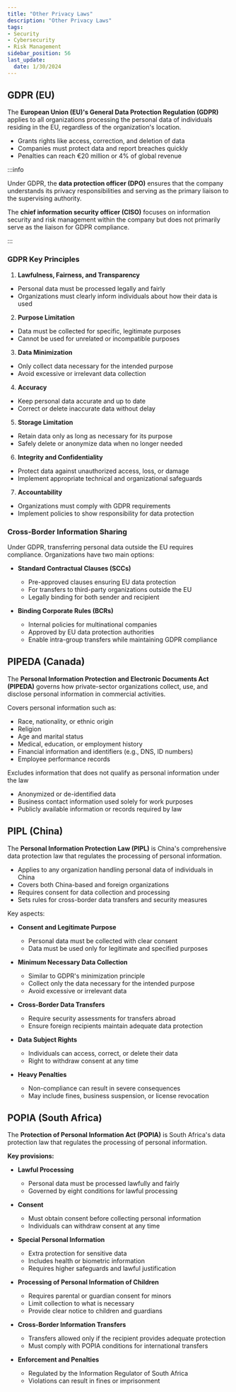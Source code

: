 ```yaml
---
title: "Other Privacy Laws"
description: "Other Privacy Laws"
tags: 
- Security
- Cybersecurity
- Risk Management
sidebar_position: 56
last_update:
  date: 1/30/2024
---
```



## GDPR (EU)

The **European Union (EU)'s General Data Protection Regulation (GDPR)** applies to all organizations processing the personal data of individuals residing in the EU, regardless of the organization's location. 

- Grants rights like access, correction, and deletion of data
- Companies must protect data and report breaches quickly
- Penalties can reach €20 million or 4% of global revenue


:::info

Under GDPR, the **data protection officer (DPO)** ensures that the company understands its privacy responsibilities and serving as the primary liaison to the supervising authority. 

The **chief information security officer (CISO)** focuses on information security and risk management within the company but does not primarily serve as the liaison for GDPR compliance.

:::

### GDPR Key Principles 

1. **Lawfulness, Fairness, and Transparency**

  - Personal data must be processed legally and fairly
  - Organizations must clearly inform individuals about how their data is used


2. **Purpose Limitation**

  - Data must be collected for specific, legitimate purposes
  - Cannot be used for unrelated or incompatible purposes

3. **Data Minimization**

  - Only collect data necessary for the intended purpose
  - Avoid excessive or irrelevant data collection

4. **Accuracy**

  - Keep personal data accurate and up to date
  - Correct or delete inaccurate data without delay

5. **Storage Limitation**

  - Retain data only as long as necessary for its purpose
  - Safely delete or anonymize data when no longer needed

6. **Integrity and Confidentiality**

  - Protect data against unauthorized access, loss, or damage
  - Implement appropriate technical and organizational safeguards

7. **Accountability**

  - Organizations must comply with GDPR requirements
  - Implement policies to show responsibility for data protection

### Cross-Border Information Sharing 

Under GDPR, transferring personal data outside the EU requires compliance. Organizations have two main options:

- **Standard Contractual Clauses (SCCs)**

  - Pre-approved clauses ensuring EU data protection
  - For transfers to third-party organizations outside the EU
  - Legally binding for both sender and recipient

- **Binding Corporate Rules (BCRs)**

  - Internal policies for multinational companies
  - Approved by EU data protection authorities
  - Enable intra-group transfers while maintaining GDPR compliance

## PIPEDA (Canada)

The **Personal Information Protection and Electronic Documents Act (PIPEDA)** governs how private-sector organizations collect, use, and disclose personal information in commercial activities.

Covers personal information such as:

- Race, nationality, or ethnic origin
- Religion
- Age and marital status
- Medical, education, or employment history
- Financial information and identifiers (e.g., DNS, ID numbers)
- Employee performance records

Excludes information that does not qualify as personal information under the law

- Anonymized or de-identified data
- Business contact information used solely for work purposes
- Publicly available information or records required by law

## PIPL (China)

The **Personal Information Protection Law (PIPL)** is China's comprehensive data protection law that regulates the processing of personal information.

- Applies to any organization handling personal data of individuals in China
- Covers both China-based and foreign organizations 
- Requires consent for data collection and processing
- Sets rules for cross-border data transfers and security measures

Key aspects: 

- **Consent and Legitimate Purpose**

  - Personal data must be collected with clear consent
  - Data must be used only for legitimate and specified purposes

- **Minimum Necessary Data Collection**

  - Similar to GDPR's minimization principle
  - Collect only the data necessary for the intended purpose
  - Avoid excessive or irrelevant data

- **Cross-Border Data Transfers**

  - Require security assessments for transfers abroad
  - Ensure foreign recipients maintain adequate data protection

- **Data Subject Rights**

  - Individuals can access, correct, or delete their data
  - Right to withdraw consent at any time

- **Heavy Penalties**

  - Non-compliance can result in severe consequences
  - May include fines, business suspension, or license revocation

## POPIA (South Africa)

The **Protection of Personal Information Act (POPIA)** is South Africa's data protection law that regulates the processing of personal information.

**Key provisions:**

- **Lawful Processing**

  - Personal data must be processed lawfully and fairly
  - Governed by eight conditions for lawful processing

- **Consent**

  - Must obtain consent before collecting personal information
  - Individuals can withdraw consent at any time

- **Special Personal Information**

  - Extra protection for sensitive data
  - Includes health or biometric information
  - Requires higher safeguards and lawful justification

- **Processing of Personal Information of Children**

  - Requires parental or guardian consent for minors
  - Limit collection to what is necessary
  - Provide clear notice to children and guardians

- **Cross-Border Information Transfers**

  - Transfers allowed only if the recipient provides adequate protection
  - Must comply with POPIA conditions for international transfers

- **Enforcement and Penalties**

  - Regulated by the Information Regulator of South Africa
  - Violations can result in fines or imprisonment












